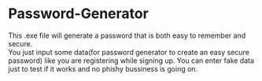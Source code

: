 # Password-Generator
This .exe file will generate a password that is both easy to remember and secure.  
You just input some data(for password generator to create an easy secure password) like you are registering while signing up.
You can enter fake data just to test if it works and no phishy bussiness is going on.
